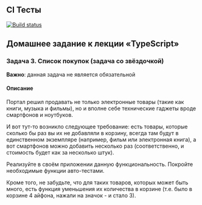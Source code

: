 ## CI Тесты
[![Build status](https://ci.appveyor.com/api/projects/status/cocs5b4rggvb0pvr?svg=true)](https://ci.appveyor.com/project/Natasha01013/ajs-hw12-task3-shopping-list)

## Домашнее задание к лекции «TypeScript»
### Задача 3. Список покупок (задача со звёздочкой)
**Важно**: данная задача не является обязательной  

#### Описание  
Портал решил продавать не только электронные товары (такие как книги, музыка и фильмы), но и вполне себе технические гаджеты вроде смартфонов и ноутбуков.  

И вот тут-то возникло следующее требование: есть товары, которые сколько бы раз вы их не добавляли в корзину, всегда там будут в единственном экземпляре (например, фильм или электронная книга), а вот смартфонов можно добавить несколько раз (соответственно, и стоимость будет как за несколько штук).   

Реализуйте в своём приложении данную функциональность. Покройте необходимые функции авто-тестами.   

Кроме того, не забудьте, что для таких товаров, которых может быть много, есть функция уменьшения их количества в корзине (т.е. было в корзине 4 айфона, нажали на значок - и стало 3).   